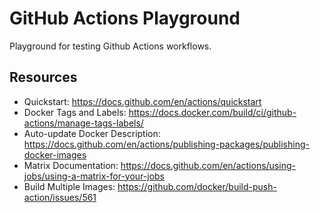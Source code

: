 # GitHub Actions Playground

Playground for testing Github Actions workflows.

## Resources

- Quickstart: <https://docs.github.com/en/actions/quickstart>
- Docker Tags and Labels: <https://docs.docker.com/build/ci/github-actions/manage-tags-labels/>
- Auto-update Docker Description: <https://docs.github.com/en/actions/publishing-packages/publishing-docker-images>
- Matrix Documentation: <https://docs.github.com/en/actions/using-jobs/using-a-matrix-for-your-jobs>
- Build Multiple Images: <https://github.com/docker/build-push-action/issues/561>
